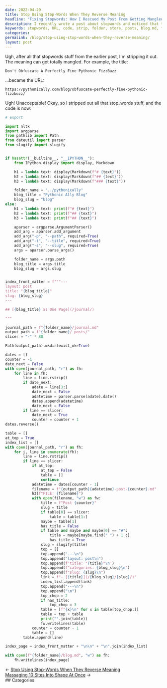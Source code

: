 ```yaml
---
date: 2022-04-29
title: Stop Using Stop-Words When They Reverse Meaning
headline: "Fixing Stopwords: How I Rescued My Post From Getting Mangled in the URL"
description: I recently wrote a post about stopwords and noticed that the title was getting distorted in the URL. To fix this, I wrote some code to strip out all stopwords and create a post with a more appropriate URL. This code also creates a folder to store the posts and generates a blog.md file with a list of all the posts. Read my blog post to learn more about how I fixed this issue!
keywords: stopwords, URL, code, strip, folder, store, posts, blog.md, file, list, fix, issue, meaning, mangled, appropriate
categories: 
permalink: /blog/stop-using-stop-words-when-they-reverse-meaning/
layout: post
---
```



Ugh, after all that stopwords stuff from the earlier post, I'm stripping it
out. The meaning can get totally mangled. For example, the title:

    Don't Obfuscate A Perfectly Fine Pythonic FizzBuzz

...became the URL:

    https://pythonically.com/blog/obfuscate-perfectly-fine-pythonic-fizzbuzz/

Ugh! Unacceptable! Okay, so I stripped out all that stop_words stuff, and the
code is now:

```python
# export

import nltk
import argparse
from pathlib import Path
from dateutil import parser
from slugify import slugify


if hasattr(__builtins__, "__IPYTHON__"):
    from IPython.display import display, Markdown

    h1 = lambda text: display(Markdown(f"# {text}"))
    h2 = lambda text: display(Markdown(f"## {text}"))
    h3 = lambda text: display(Markdown(f"### {text}"))

    folder_name = "../pythonically"
    blog_title = "Pythonic Ally Blog"
    blog_slug = "blog"
else:
    h1 = lambda text: print(f"# {text}")
    h2 = lambda text: print(f"## {text}")
    h3 = lambda text: print(f"## {text}")

    aparser = argparse.ArgumentParser()
    add_arg = aparser.add_argument
    add_arg("-p", "--path", required=True)
    add_arg("-t", "--title", required=True)
    add_arg("-s", "--slug", required=True)
    args = aparser.parse_args()

    folder_name = args.path
    blog_title = args.title
    blog_slug = args.slug


index_front_matter = f"""---
layout: post
title: "{blog_title}"
slug: {blog_slug}
---

## [{blog_title} as One Page](/journal/)

"""

journal_path = f"{folder_name}/journal.md"
output_path = f"{folder_name}/_posts/"
slicer = "-" * 80

Path(output_path).mkdir(exist_ok=True)

dates = []
counter = -1
date_next = False
with open(journal_path, "r") as fh:
    for line in fh:
        line = line.rstrip()
        if date_next:
            adate = line[3:]
            date_next = False
            adatetime = parser.parse(adate).date()
            dates.append(adatetime)
            date_next = False
        if line == slicer:
            date_next = True
            counter = counter + 1
dates.reverse()

table = []
at_top = True
index_list = []
with open(journal_path, "r") as fh:
    for i, line in enumerate(fh):
        line = line.rstrip()
        if line == slicer:
            if at_top:
                at_top = False
                table = []
                continue
            adatetime = dates[counter - 1]
            filename = f"{output_path}{adatetime}-post-{counter}.md"
            h3(f"FILE: {filename}")
            with open(filename, "w") as fw:
                title = f"Post {counter}"
                slug = title
                if table[0] == slicer:
                    table = table[1:]
                maybe = table[1]
                has_title = False
                if table and maybe and maybe[0] == "#":
                    title = maybe[maybe.find(" ") + 1 :]
                    has_title = True
                slug = slugify(title)
                top = []
                top.append("---\n")
                top.append("layout: post\n")
                top.append(f'title: "{title}"\n')
                top.append(f"categories: {blog_slug}\n")
                top.append(f"slug: {slug}\n")
                link = f"- [{title}](/{blog_slug}/{slug}/)"
                index_list.append(link)
                top.append("---\n")
                top.append("\n")
                top_chop = 2
                if has_title:
                    top_chop = 3
                table = [f"{x}\n" for x in table[top_chop:]]
                table = top + table
                print("".join(table))
                fw.writelines(table)
            counter = counter - 1
            table = []
        table.append(line)

index_page = index_front_matter + "\n\n" + "\n".join(index_list)

with open(f"{folder_name}/blog.md", "w") as fh:
    fh.writelines(index_page)
```


<div class="post-nav"><div class="post-nav-prev"><span class="arrow">&larr;&nbsp;</span><a href="/blog/stop-using-stop-words-when-they-reverse-meaning">Stop Using Stop-Words When They Reverse Meaning</a></div><div class="post-nav-next"><a href="/blog/massaging-10-sites-into-shape-at-once">Massaging 10 Sites Into Shape At Once</a><span class="arrow">&nbsp;&rarr;</span></div></div>
## Categories

<ul></ul>